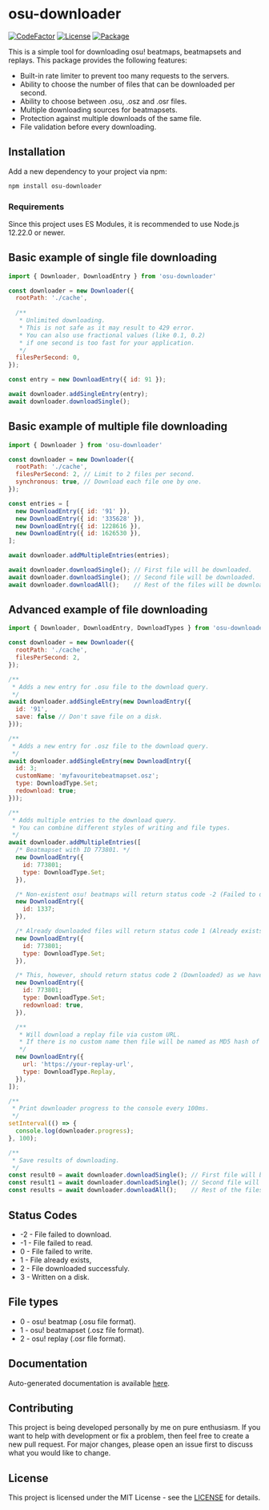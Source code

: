 # osu-downloader
[![CodeFactor](https://img.shields.io/codefactor/grade/github/kionell/osu-downloader)](https://www.codefactor.io/repository/github/kionell/osu-downloader)
[![License](https://img.shields.io/github/license/kionell/osu-downloader)](https://github.com/kionell/osu-downloader/blob/master/LICENSE)
[![Package](https://img.shields.io/npm/v/osu-downloader)](https://www.npmjs.com/package/osu-downloader)


This is a simple tool for downloading osu! beatmaps, beatmapsets and replays.
This package provides the following features:

- Built-in rate limiter to prevent too many requests to the servers.
- Ability to choose the number of files that can be downloaded per second.
- Ability to choose between .osu, .osz and .osr files.
- Multiple downloading sources for beatmapsets.
- Protection against multiple downloads of the same file.
- File validation before every downloading.

## Installation

Add a new dependency to your project via npm:

```bash
npm install osu-downloader
```

### Requirements

Since this project uses ES Modules, it is recommended to use Node.js 12.22.0 or newer.

## Basic example of single file downloading

```js
import { Downloader, DownloadEntry } from 'osu-downloader'

const downloader = new Downloader({
  rootPath: './cache', 
  
  /**
   * Unlimited downloading.
   * This is not safe as it may result to 429 error.
   * You can also use fractional values (like 0.1, 0.2)
   * if one second is too fast for your application. 
   */
  filesPerSecond: 0, 
});

const entry = new DownloadEntry({ id: 91 });

await downloader.addSingleEntry(entry);
await downloader.downloadSingle();
```

## Basic example of multiple file downloading

```js
import { Downloader } from 'osu-downloader'

const downloader = new Downloader({
  rootPath: './cache', 
  filesPerSecond: 2, // Limit to 2 files per second.
  synchronous: true, // Download each file one by one.
});

const entries = [
  new DownloadEntry({ id: '91' }),
  new DownloadEntry({ id: '335628' }),
  new DownloadEntry({ id: 1228616 }),
  new DownloadEntry({ id: 1626530 }),
];

await downloader.addMultipleEntries(entries);

await downloader.downloadSingle(); // First file will be downloaded.
await downloader.downloadSingle(); // Second file will be downloaded.
await downloader.downloadAll();    // Rest of the files will be downloaded.
```

## Advanced example of file downloading

```js
import { Downloader, DownloadEntry, DownloadTypes } from 'osu-downloader'

const downloader = new Downloader({
  rootPath: './cache', 
  filesPerSecond: 2,
});

/**
 * Adds a new entry for .osu file to the download query.
 */
await downloader.addSingleEntry(new DownloadEntry({
  id: '91',
  save: false // Don't save file on a disk.
}));

/**
 * Adds a new entry for .osz file to the download query.
 */
await downloader.addSingleEntry(new DownloadEntry({
  id: 3;
  customName: 'myfavouritebeatmapset.osz';
  type: DownloadType.Set;
  redownload: true;
}));

/**
 * Adds multiple entries to the download query.
 * You can combine different styles of writing and file types.
 */
await downloader.addMultipleEntries([
  /* Beatmapset with ID 773801. */
  new DownloadEntry({
    id: 773801;
    type: DownloadType.Set;
  }),

  /* Non-existent osu! beatmaps will return status code -2 (Failed to download) */
  new DownloadEntry({
    id: 1337;
  }),

  /* Already downloaded files will return status code 1 (Already exists). */
  new DownloadEntry({
    id: 773801;
    type: DownloadType.Set;
  }),

  /* This, however, should return status code 2 (Downloaded) as we have redownload flag. */
  new DownloadEntry({
    id: 773801;
    type: DownloadType.Set;
    redownload: true,
  }),

  /** 
   * Will download a replay file via custom URL. 
   * If there is no custom name then file will be named as MD5 hash of URL. 
   */
  new DownloadEntry({
    url: 'https://your-replay-url',
    type: DownloadType.Replay,
  }),
]);

/**
 * Print downloader progress to the console every 100ms.
 */
setInterval(() => {
  console.log(downloader.progress);
}, 100);

/**
 * Save results of downloading.
 */
const result0 = await downloader.downloadSingle(); // First file will be downloaded.
const result1 = await downloader.downloadSingle(); // Second file will be downloaded.
const results = await downloader.downloadAll();    // Rest of the files will be downloaded.
```

## Status Codes

- -2 - File failed to download.
- -1 - File failed to read.
-  0 - File failed to write.
-  1 - File already exists,
-  2 - File downloaded successfuly.
-  3 - Written on a disk.

## File types

- 0 - osu! beatmap (.osu file format).
- 1 - osu! beatmapset (.osz file format).
- 2 - osu! replay  (.osr file format).

## Documentation

Auto-generated documentation is available [here](https://kionell.github.io/osu-downloader/).

## Contributing

This project is being developed personally by me on pure enthusiasm. If you want to help with development or fix a problem, then feel free to create a new pull request. For major changes, please open an issue first to discuss what you would like to change.

## License

This project is licensed under the MIT License - see the [LICENSE](https://choosealicense.com/licenses/mit/) for details.
